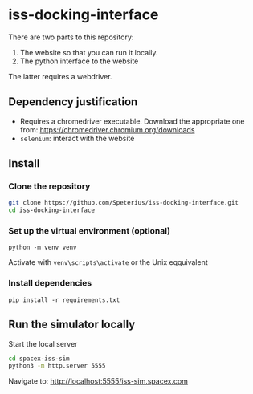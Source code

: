 # iss-docking-interface

There are two parts to this repository:
1. The website so that you can run it locally.
2. The python interface to the website

The latter requires a webdriver.

## Dependency justification

- Requires a chromedriver executable. Download the appropriate one from: https://chromedriver.chromium.org/downloads
- `selenium`: interact with the website

## Install 

### Clone the repository
```bash
git clone https://github.com/Speterius/iss-docking-interface.git
cd iss-docking-interface
```

### Set up the virtual environment (optional)
`python -m venv venv`

Activate with 
`venv\scripts\activate` or the Unix eqquivalent

### Install dependencies

`pip install -r requirements.txt`

## Run the simulator locally

Start the local server
```bash
cd spacex-iss-sim
python3 -m http.server 5555
```
Navigate to: [http://localhost:5555/iss-sim.spacex.com](http://localhost:5555/iss-sim.spacex.com)
